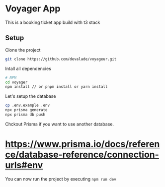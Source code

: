 # Voyager App

This is a booking ticket app build with t3 stack

## Setup

Clone the project

```bash
git clone https://github.com/devalade/voyageur.git
```

Intall all dependencies

```bash
# NPM 
cd voyager
npm install // or pnpm install or yarn install
```

Let's setup the database

```bash
cp .env.example .env
npx prisma generate
npx prisma db push
```
Chckout Prisma if you want to use another database.
# https://www.prisma.io/docs/reference/database-reference/connection-urls#env

You can now run the project by executing `npm run dev`